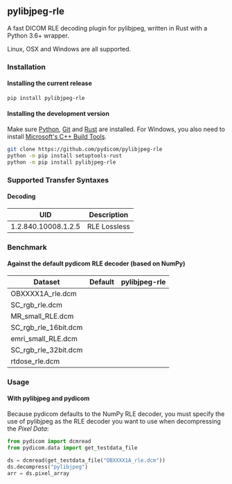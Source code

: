 
## pylibjpeg-rle

A fast DICOM RLE decoding plugin for pylibjpeg, written in Rust with a Python 3.6+ wrapper.

Linux, OSX and Windows are all supported.

### Installation
#### Installing the current release
```bash
pip install pylibjpeg-rle
```
#### Installing the development version

Make sure [Python](https://www.python.org/), [Git](https://git-scm.com/) and
[Rust](https://www.rust-lang.org/) are installed. For Windows, you also need to install
[Microsoft's C++ Build Tools](https://visualstudio.microsoft.com/thank-you-downloading-visual-studio/?sku=BuildTools&rel=16).
```bash
git clone https://github.com/pydicom/pylibjpeg-rle
python -m pip install setuptools-rust
python -m pip install pylibjpeg-rle
```

### Supported Transfer Syntaxes
#### Decoding
| UID                 | Description  |
| ---                 | ---          |
| 1.2.840.10008.1.2.5 | RLE Lossless |

### Benchmark
#### Against the default pydicom RLE decoder (based on NumPy)

| Dataset               | Default  | pylibjpeg-rle |
| ---                   | ---      | ---           |
| OBXXXX1A_rle.dcm      | | |
| SC_rgb_rle.dcm        | | |
| MR_small_RLE.dcm      | | |
| SC_rgb_rle_16bit.dcm  | | |
| emri_small_RLE.dcm    | | |
| SC_rgb_rle_32bit.dcm  | | |
| rtdose_rle.dcm        | | |

### Usage
#### With pylibjpeg and pydicom

Because pydicom defaults to the NumPy RLE decoder, you must specify the use
of pylibjpeg as the RLE decoder you want to use when decompressing the
*Pixel Data*:
```python
from pydicom import dcmread
from pydicom.data import get_testdata_file

ds = dcmread(get_testdata_file("OBXXXX1A_rle.dcm"))
ds.decompress("pylibjpeg")
arr = ds.pixel_array
```
